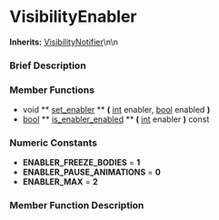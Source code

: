 #  VisibilityEnabler  
**Inherits:** [VisibilityNotifier](class_visibilitynotifier)\\n\\n
###  Brief Description  


###  Member Functions 
  * void  ** [set_enabler](#set_enabler) **  **(** [int](class_int) enabler, [bool](class_bool) enabled  **)**
  * [bool](class_bool)  ** [is_enabler_enabled](#is_enabler_enabled) **  **(** [int](class_int) enabler  **)** const

###  Numeric Constants  
  * **ENABLER_FREEZE_BODIES** = **1**
  * **ENABLER_PAUSE_ANIMATIONS** = **0**
  * **ENABLER_MAX** = **2**

###  Member Function Description  
